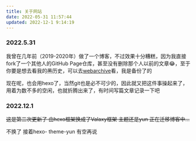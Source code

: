 ```yaml
---
title: 关于网站
date: 2022-05-31 11:57:44
updated: 2022-12-1 9:14:19
---
```


### 2022.5.31

我曾在几年前（2019-2020年）做了一个博客，不过效果十分糟糕，因为我直接fork了一个其他人的GitHub Page仓库，甚至没有删除那个人以前的文章😂，至于你要是想去看我的~~黑~~历史，可以去[webarchive](https://web.archive.org/)看，我是备份了的

现在呢，也会用hexo了，当然git也是必不可少的，因此就又把这件事操起来了，用着为数不多的空闲，也就折腾出来了，有时间写篇文章记录一下吧

### 2022.12.1

~~这是第二次更新了 由hexo框架换成了Valaxy框架 主题还是yun 正在迁移博客中...~~

不换了 接着hexo- theme-yun 有空再说
